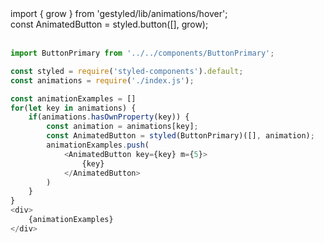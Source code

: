 <div class="pathline-0-55">import { grow } from 'gestyled/lib/animations/hover';</div>
<div class="pathline-0-55">
const AnimatedButton = styled.button([], grow);</div><br />



```javascript
import ButtonPrimary from '../../components/ButtonPrimary';

const styled = require('styled-components').default;
const animations = require('./index.js');

const animationExamples = []
for(let key in animations) {
    if(animations.hasOwnProperty(key)) {
        const animation = animations[key];
        const AnimatedButton = styled(ButtonPrimary)([], animation);
        animationExamples.push(
            <AnimatedButton key={key} m={5}>
                {key}
            </AnimatedButton>
        )
    }
}
<div>
    {animationExamples}
</div>
```
